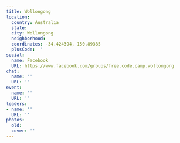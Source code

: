 ```yaml
---
title: Wollongong
location:
  country: Australia
  state: 
  city: Wollongong
  neighborhood: 
  coordinates: -34.424394, 150.89385
  plusCode: ''
social:
  name: Facebook
  URL: https://www.facebook.com/groups/free.code.camp.wollongong
chat:
  name: ''
  URL: ''
event:
  name: ''
  URL: ''
leaders:
- name: ''
  URL: ''
photos:
  old: 
  cover: ''
---
```

